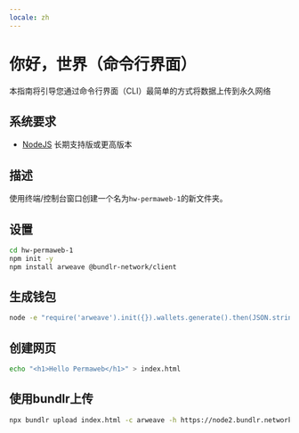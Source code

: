 ```yaml
---
locale: zh
---
```

# 你好，世界（命令行界面）

本指南将引导您通过命令行界面（CLI）最简单的方式将数据上传到永久网络

## 系统要求

* [NodeJS](https://nodejs.org) 长期支持版或更高版本

## 描述

使用终端/控制台窗口创建一个名为`hw-permaweb-1`的新文件夹。

## 设置

```sh
cd hw-permaweb-1
npm init -y
npm install arweave @bundlr-network/client
```

## 生成钱包

```sh
node -e "require('arweave').init({}).wallets.generate().then(JSON.stringify).then(console.log.bind(console))" > wallet.json
```

## 创建网页

```sh
echo "<h1>Hello Permaweb</h1>" > index.html
```

## 使用bundlr上传

```sh
npx bundlr upload index.html -c arweave -h https://node2.bundlr.network -w ./wallet.json
```